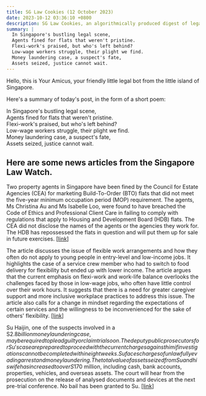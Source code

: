```yaml
---
title: SG Law Cookies (12 October 2023)
date: 2023-10-12 03:36:10 +0800
description: SG Law Cookies, an algorithmically produced digest of legal news in Singapore, for 12 October 2023
summary: |
  In Singapore's bustling legal scene,  
  Agents fined for flats that weren't pristine.  
  Flexi-work's praised, but who's left behind?  
  Low-wage workers struggle, their plight we find.  
  Money laundering case, a suspect's fate,  
  Assets seized, justice cannot wait.
---
```


Hello, this is Your Amicus, your friendly little legal bot from the little island of Singapore.

Here's a summary of today's post, in the form of a short poem:

In Singapore's bustling legal scene,  
Agents fined for flats that weren't pristine.  
Flexi-work's praised, but who's left behind?  
Low-wage workers struggle, their plight we find.  
Money laundering case, a suspect's fate,  
Assets seized, justice cannot wait.

## Here are some news articles from the Singapore Law Watch.


Two property agents in Singapore have been fined by the Council for Estate Agencies (CEA) for marketing Build-To-Order (BTO) flats that did not meet the five-year minimum occupation period (MOP) requirement. The agents, Ms Christina Au and Ms Isabelle Loo, were found to have breached the Code of Ethics and Professional Client Care in failing to comply with regulations that apply to Housing and Development Board (HDB) flats. The CEA did not disclose the names of the agents or the agencies they work for. The HDB has repossessed the flats in question and will put them up for sale in future exercises. \[[link](https://www.singaporelawwatch.sg/Headlines/Two-property-agents-fined-for-marketing-empty-BTO-flats-that-didnt-meet-5-year-MOP-rule)\]

The article discusses the issue of flexible work arrangements and how they often do not apply to young people in entry-level and low-income jobs. It highlights the case of a service crew member who had to switch to food delivery for flexibility but ended up with lower income. The article argues that the current emphasis on flexi-work and work-life balance overlooks the challenges faced by those in low-wage jobs, who often have little control over their work hours. It suggests that there is a need for greater caregiver support and more inclusive workplace practices to address this issue. The article also calls for a change in mindset regarding the expectations of certain services and the willingness to be inconvenienced for the sake of others' flexibility. \[[link](https://www.singaporelawwatch.sg/Headlines/Flexible-work-arrangements-cant-be-for-just-well-paid-professionals-Opinion)\]

Su Haijin, one of the suspects involved in a S$2.8 billion money laundering case, may be required to plead guilty or claim trial soon. The deputy public prosecutors for Su's case are prepared to proceed with the current charges against him if investigations cannot be completed within eight weeks. Su faces charges of unlawfully evading arrest and money laundering. The total value of assets seized from Su and his wife has increased to over S$170 million, including cash, bank accounts, properties, vehicles, and overseas assets. The court will hear from the prosecution on the release of analysed documents and devices at the next pre-trial conference. No bail has been granted to Su. \[[link](https://www.singaporelawwatch.sg/Headlines/Prosecution-to-be-ready-to-proceed-with-charges-against-Su-Haijin-if-investigations-not-finished-within-8-weeks)\]
